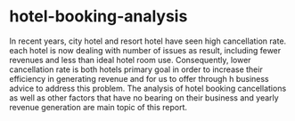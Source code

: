 # hotel-booking-analysis

In recent years, city hotel and resort hotel have seen high cancellation rate. each hotel is now dealing with number of issues as result, including fewer revenues and less than ideal hotel room use. Consequently, lower cancellation rate is both hotels primary goal in order to increase their efficiency in generating revenue and for us to offer through h business advice to address this problem.
The analysis of hotel booking cancellations as well as other factors that have no bearing on their business and yearly revenue generation are main topic of this report.

